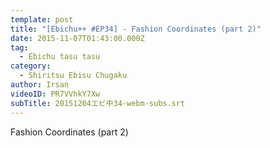 ```yaml
---
template: post
title: "[Ebichu++ #EP34] - Fashion Coordinates (part 2)"
date: 2015-11-07T01:43:00.000Z
tag:
  - Ebichu tasu tasu
category:
  - Shiritsu Ebisu Chugaku
author: Irsan
videoID: PR7VVhkY7Xw
subTitle: 20151204エビ中34-webm-subs.srt
---
```

Fashion Coordinates (part 2)
